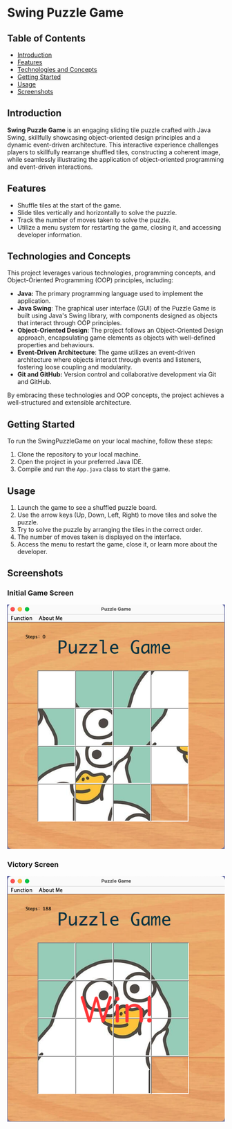 # Swing Puzzle Game

## Table of Contents

- [Introduction](#introduction)
- [Features](#features)
- [Technologies and Concepts](#technologies-and-concepts)
- [Getting Started](#getting-started)
- [Usage](#usage)
- [Screenshots](#screenshots)

## Introduction
**Swing Puzzle Game** is an engaging sliding tile puzzle crafted with Java Swing, skillfully showcasing object-oriented design principles and a dynamic event-driven architecture. This interactive experience challenges players to skillfully rearrange shuffled tiles, constructing a coherent image, while seamlessly illustrating the application of object-oriented programming and event-driven interactions.

## Features

- Shuffle tiles at the start of the game.
- Slide tiles vertically and horizontally to solve the puzzle.
- Track the number of moves taken to solve the puzzle.
- Utilize a menu system for restarting the game, closing it, and accessing developer information.

## Technologies and Concepts

This project leverages various technologies, programming concepts, and Object-Oriented Programming (OOP) principles, including:
- **Java:** The primary programming language used to implement the application.
- **Java Swing**: The graphical user interface (GUI) of the Puzzle Game is built using Java's Swing library, with components designed as objects that interact through OOP principles.
- **Object-Oriented Design**: The project follows an Object-Oriented Design approach, encapsulating game elements as objects with well-defined properties and behaviours.
- **Event-Driven Architecture**: The game utilizes an event-driven architecture where objects interact through events and listeners, fostering loose coupling and modularity.
- **Git and GitHub:** Version control and collaborative development via Git and GitHub.
  
By embracing these technologies and OOP concepts, the project achieves a well-structured and extensible architecture.

## Getting Started

To run the SwingPuzzleGame on your local machine, follow these steps:

1. Clone the repository to your local machine.
2. Open the project in your preferred Java IDE.
3. Compile and run the `App.java` class to start the game.

## Usage

1. Launch the game to see a shuffled puzzle board.
2. Use the arrow keys (Up, Down, Left, Right) to move tiles and solve the puzzle.
3. Try to solve the puzzle by arranging the tiles in the correct order.
4. The number of moves taken is displayed on the interface.
5. Access the menu to restart the game, close it, or learn more about the developer.

## Screenshots

### Initial Game Screen

![Initial Game Screen](https://github.com/YeT1AN/SwingPuzzleGame/blob/main/assets/InitialGameScreen.png?raw=true)

### Victory Screen

![Victory Screen](https://github.com/YeT1AN/SwingPuzzleGame/blob/main/assets/VictoryScreen.png?raw=true)
